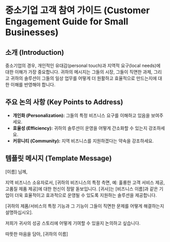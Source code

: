 # 중소기업 고객 참여 가이드 (Customer Engagement Guide for Small Businesses)

## 소개 (Introduction)
중소기업의 경우, 개인적인 유대감(personal touch)과 지역적 요구(local needs)에 대한 이해가 가장 중요합니다. 귀하의 메시지는 그들의 시장, 그들이 직면한 과제, 그리고 귀하의 솔루션이 그들의 일상 업무를 어떻게 더 원활하고 효율적으로 만드는지에 대한 이해를 반영해야 합니다.

## 주요 논의 사항 (Key Points to Address)
- **개인화 (Personalization):** 그들의 특정 비즈니스 요구를 이해하고 있음을 보여주세요.
- **효율성 (Efficiency):** 귀하의 솔루션이 운영을 어떻게 간소화할 수 있는지 강조하세요.
- **커뮤니티 (Community):** 지역 비즈니스를 지원하겠다는 약속을 강조하세요.

## 템플릿 메시지 (Template Message)
[이름] 님께,

지역 비즈니스 소유자로서, [귀하의 비즈니스의 특정 측면, 예: 훌륭한 고객 서비스 제공, 고품질 제품 제공]에 대한 헌신이 정말 돋보입니다. [귀사]는 [비즈니스 이름]과 같은 기업이 더욱 효율적이고 효과적으로 운영될 수 있도록 지원하는 솔루션을 제공합니다.

[귀하의 제품/서비스의 특정 기능과 그 기능이 그들이 직면한 문제를 어떻게 해결하는지 설명하십시오].

저희가 귀사의 성공 스토리에 어떻게 기여할 수 있을지 논의하고 싶습니다.

따뜻한 마음을 담아,
[귀하의 이름]